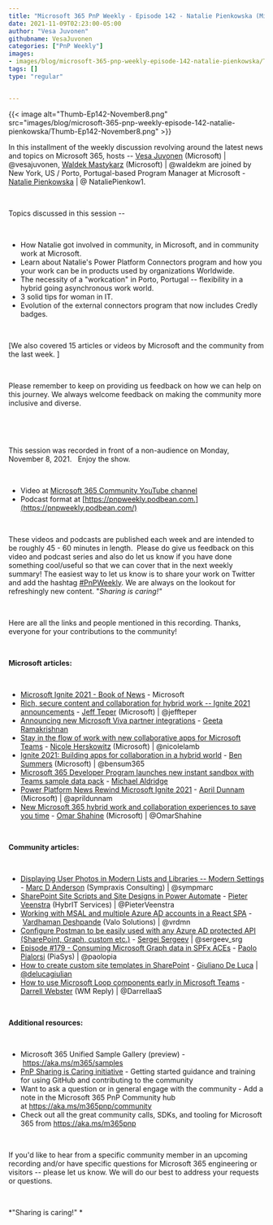 ```yaml
---
title: "Microsoft 365 PnP Weekly - Episode 142 - Natalie Pienkowska (Microsoft)"
date: 2021-11-09T02:23:00-05:00
author: "Vesa Juvonen"
githubname: VesaJuvonen
categories: ["PnP Weekly"]
images:
- images/blog/microsoft-365-pnp-weekly-episode-142-natalie-pienkowska/Thumb-Ep142-November8.png
tags: []
type: "regular"


---
```



{{< image alt="Thumb-Ep142-November8.png" src="images/blog/microsoft-365-pnp-weekly-episode-142-natalie-pienkowska/Thumb-Ep142-November8.png" >}}


In this installment of the weekly discussion revolving around the latest
news and topics on Microsoft 365, hosts -- [Vesa
Juvonen](http://twitter.com/vesajuvonen) (Microsoft) |
\@vesajuvonen, [Waldek
Mastykarz](http://twitter.com/waldekm) (Microsoft) | \@waldekm are
joined by New York, US / Porto, Portugal-based Program Manager at
Microsoft - [Natalie Pienkowska](http://twitter.com/NataliePienkow1) |
@ NataliePienkow1.

 

Topics discussed in this session --

 

-   How Natalie got involved in community, in Microsoft, and in
    community work at Microsoft. 
-   Learn about Natalie's Power Platform Connectors program and how you
    your work can be in products used by organizations Worldwide. 
-   The necessity of a "workcation" in Porto, Portugal -- flexibility in
    a hybrid going asynchronous work world.
-   3 solid tips for woman in IT.
-   Evolution of the external connectors program that now includes
    Credly badges.

 

[We also covered 15 articles or videos by Microsoft and the community
from the last week. ]

 

Please remember to keep on providing us feedback on how we can help on
this journey. We always welcome feedback on making the community more
inclusive and diverse.

 



 

This session was recorded in front of a non-audience on Monday, November
8, 2021.   Enjoy the show. 

 


-   Video at [Microsoft 365 Community YouTube
    channel](https://aka.ms/m365pnp-videos)
-   Podcast format
    at [https://pnpweekly.podbean.com.](https://pnpweekly.podbean.com/)

 

These videos and podcasts are published each week and are intended to be
roughly 45 - 60 minutes in length.  Please do give us feedback on this
video and podcast series and also do let us know if you have done
something cool/useful so that we can cover that in the next weekly
summary! The easiest way to let us know is to share your work on Twitter
and add the
hashtag [#PnPWeekly](https://twitter.com/search?q=%23pnpweekly). We are
always on the lookout for refreshingly new content. "*Sharing is
caring!"* 

 

Here are all the links and people mentioned in this recording. Thanks,
everyone for your contributions to the community!

 

**Microsoft articles:**


 

-   [Microsoft Ignite 2021 - Book of
    News](https://news.microsoft.com/ignite-november-2021-book-of-news/) -
    Microsoft
-   [Rich, secure content and collaboration for hybrid work -- Ignite
    2021
    announcements](https://techcommunity.microsoft.com/t5/microsoft-sharepoint-blog/rich-secure-content-and-collaboration-for-hybrid-work-ignite/ba-p/2892338)
    - [Jeff Teper](http://twitter.com/jeffteper) (Microsoft) |
    \@jeffteper
-   [Announcing new Microsoft Viva partner
    integrations](https://techcommunity.microsoft.com/t5/microsoft-viva-blog/announcing-new-microsoft-viva-partner-integrations/ba-p/2911173) -
    [Geeta
    Ramakrishnan](https://techcommunity.microsoft.comhttps://techcommunity.microsoft.com/t5/user/viewprofilepage/user-id/1191416)
-   [Stay in the flow of work with new collaborative apps for Microsoft
    Teams](https://www.microsoft.com/microsoft-365/blog/2021/11/02/stay-in-the-flow-of-work-with-new-collaborative-apps-for-microsoft-teams/)
    - [Nicole Herskowitz](http://twitter.com/nicolelamb) (Microsoft) |
    \@nicolelamb
-   [Ignite 2021: Building apps for collaboration in a hybrid
    world](https://devblogs.microsoft.com/microsoft365dev/ignite-2021-building-apps-for-collaboration-in-a-hybrid-world/)
    - [Ben Summers](http://twitter.com/bensum365) (Microsoft) |
    \@bensum365
-   [Microsoft 365 Developer Program launches new instant sandbox with
    Teams sample data
    pack](https://devblogs.microsoft.com/microsoft365dev/microsoft-365-developer-program-launches-new-instant-sandbox-with-teams-sample-data-pack/) -
    [Michael Aldridge](https://www.linkedin.com/in/mikeald/)
-   [Power Platform News Rewind Microsoft Ignite
    2021](https://www.youtube.com/watch?v=_eI3gSpWtiU) - [April
    Dunnam](http://twitter.com/aprildunnam) (Microsoft) | \@aprildunnam
-   [New Microsoft 365 hybrid work and collaboration experiences to save
    you time](https://www.youtube.com/watch?v=yo22l1RUiLc) - [Omar
    Shahine](http://twitter.com/OmarShahine) (Microsoft) |
    \@OmarShahine

 

**Community articles:**


 

-   [Displaying User Photos in Modern Lists and Libraries -- Modern
    Settings](https://sympmarc.com/2021/11/05/displaying-user-photos-in-modern-lists-and-libraries-modern-settings/) -
    [Marc D Anderson](https://twitter.com/sympmarc) (Sympraxis
    Consulting) | \@sympmarc
-   [SharePoint Site Scripts and Site Designs in Power
    Automate](https://sharepains.com/2021/11/02/site-scripts-designs-power-automate/)
    - [Pieter Veenstra](https://twitter.com/PieterVeenstra/) (HybrIT
    Services) | \@PieterVeenstra
-   [Working with MSAL and multiple Azure AD accounts in a React
    SPA](https://www.vrdmn.com/2021/11/work-with-multiple-accounts-in-react.html)
    - [Vardhaman Deshpande](https://twitter.com/vrdmn) (Valo Solutions)
    | \@vrdmn
-   [Configure Postman to be easily used with any Azure AD protected API
    (SharePoint, Graph, custom
    etc.)](https://spblog.net/post/2021/11/02/configure-postman-to-be-easily-used-with-any-azure-ad-protected-api-sharepoint-graph-etc)
    - [Sergei Sergeev](http://twitter.com/sergeev_srg) | \@sergeev_srg
-   [Episode #179 - Consuming Microsoft Graph data in SPFx
    ACEs](https://www.youtube.com/watch?v=6yS4m6rEXyk) - [Paolo
    Pialorsi](https://twitter.com/PaoloPia) (PiaSys) | \@paolopia
-   [How to create custom site templates in
    SharePoint](https://www.youtube.com/watch?v=ENCBbgAa-6U) - [Giuliano
    De Luca](http://twitter.com/DeLucaGiulian) |
    [\@delucagiulian](https://techcommunity.microsoft.com/t5/user/viewprofilepage/user-id/1038317)
-   [How to use Microsoft Loop components early in Microsoft
    Teams](https://www.youtube.com/watch?v=xQGOovY79VE) - [Darrell
    Webster](https://twitter.com/DarrellaaS) (WM Reply) | \@DarrellaaS

 

**Additional resources:**


 

-   Microsoft 365 Unified Sample Gallery (preview)
    - <https://aka.ms/m365/samples> 
-   [PnP Sharing is Caring
    initiative](https://aka.ms/sharing-is-caring) - Getting started
    guidance and training for using GitHub and contributing to the
    community
-   Want to ask a question or in general engage with the community - Add
    a note in the Microsoft 365 PnP Community hub
    at <https://aka.ms/m365pnp/community>
-   Check out all the great community calls, SDKs, and tooling for
    Microsoft 365 from <https://aka.ms/m365pnp>

 

If you'd like to hear from a specific community member in an upcoming
recording and/or have specific questions for Microsoft 365 engineering
or visitors -- please let us know. We will do our best to address your
requests or questions.

 

*"Sharing is caring!" *
